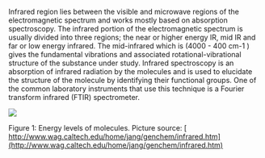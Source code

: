 Infrared region lies between the visible and microwave regions of the electromagnetic spectrum and works mostly based on absorption spectroscopy. The infrared portion of the electromagnetic spectrum is usually divided into three regions; the near or higher energy IR, mid IR and far or low energy infrared. The mid-infrared which is (4000 - 400 cm-1 ) gives the fundamental vibrations and associated rotational-vibrational structure of the substance under study. Infrared spectroscopy is an absorption of infrared radiation by the molecules and is used to elucidate the structure of the molecule by identifying their functional groups. One of the common laboratory instruments that use this technique is a Fourier transform infrared (FTIR) spectrometer.

<image src="images/figure1_exp6.gif">

Figure 1: Energy levels of molecules.
Picture source: [ http://www.wag.caltech.edu/home/jang/genchem/infrared.htm](http://www.wag.caltech.edu/home/jang/genchem/infrared.htm)